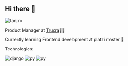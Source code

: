 ## Hi there 🏴
![tanjiro](https://i.pinimg.com/originals/67/7b/ae/677bae7a40b03ec5b65c7979c4bb4c80.gif)

Product Manager at [Truora](https://www.truora.com/en/)👷‍♂️

Currently learning Frontend development at platzi master 🌱 

Technologies:

![django](https://img.shields.io/badge/Django-092E20?style=for-the-badge&logo=django&logoColor=green
)
![py](https://img.shields.io/badge/Python-FFD43B?style=for-the-badge&logo=python&logoColor=blue
)
![py](https://img.shields.io/badge/JavaScript-323330?style=for-the-badge&logo=javascript&logoColor=F7DF1E
)

<!--
**juli666n/juli666n** is a ✨ _special_ ✨ repository because its `README.md` (this file) appears on your GitHub profile.

Here are some ideas to get you started:

- 🔭 I’m currently working on ...
- 🌱 I’m currently learning ...
- 👯 I’m looking to collaborate on ...
- 🤔 I’m looking for help with ...
- 💬 Ask me about ...
- 📫 How to reach me: ...
- 😄 Pronouns: ...
- ⚡ Fun fact: ...
-->
